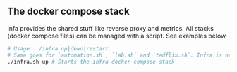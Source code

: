 ## The docker compose stack
infa provides the shared stuff like reverse proxy and metrics.
All stacks (docker compose files) can be managed with a script. See examples below
```bash
# Usage: ./infra up|down|restart
# Same goes for `automation.sh`, `lab.sh` and `tedflix.sh`. Infra is needed for the rest to work (f.ex it provides the reverse proxy)
./infra.sh up # Starts the infra docker compose stack
```